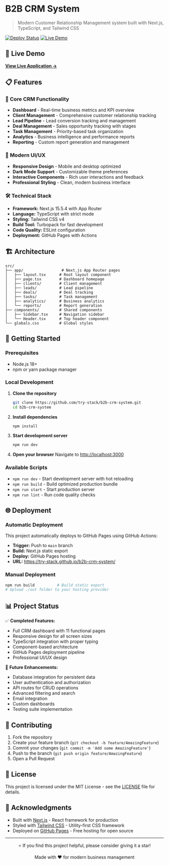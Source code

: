 # B2B CRM System

> Modern Customer Relationship Management system built with Next.js, TypeScript, and Tailwind CSS

[![Deploy Status](https://github.com/try-stack/b2b-crm-system/actions/workflows/deploy.yml/badge.svg)](https://github.com/try-stack/b2b-crm-system/actions/workflows/deploy.yml)
[![Live Demo](https://img.shields.io/badge/Live-Demo-brightgreen)](https://try-stack.github.io/b2b-crm-system/)

## 🚀 Live Demo

**[View Live Application →](https://try-stack.github.io/b2b-crm-system/)**

## 📋 Features

### 🎯 **Core CRM Functionality**
- **Dashboard** - Real-time business metrics and KPI overview
- **Client Management** - Comprehensive customer relationship tracking
- **Lead Pipeline** - Lead conversion tracking and management
- **Deal Management** - Sales opportunity tracking with stages
- **Task Management** - Priority-based task organization
- **Analytics** - Business intelligence and performance reports
- **Reporting** - Custom report generation and management

### 🎨 **Modern UI/UX**
- **Responsive Design** - Mobile and desktop optimized
- **Dark Mode Support** - Customizable theme preferences
- **Interactive Components** - Rich user interactions and feedback
- **Professional Styling** - Clean, modern business interface

### 🛠 **Technical Stack**
- **Framework:** Next.js 15.5.4 with App Router
- **Language:** TypeScript with strict mode
- **Styling:** Tailwind CSS v4
- **Build Tool:** Turbopack for fast development
- **Code Quality:** ESLint configuration
- **Deployment:** GitHub Pages with Actions

## 🏗 **Architecture**

```
src/
├── app/                 # Next.js App Router pages
│   ├── layout.tsx      # Root layout component
│   ├── page.tsx        # Dashboard homepage
│   ├── clients/        # Client management
│   ├── leads/          # Lead pipeline
│   ├── deals/          # Deal tracking
│   ├── tasks/          # Task management
│   ├── analytics/      # Business analytics
│   └── reports/        # Report generation
├── components/         # Shared components
│   ├── Sidebar.tsx     # Navigation sidebar
│   └── Header.tsx      # Top header component
└── globals.css         # Global styles
```

## 🚀 **Getting Started**

### Prerequisites
- Node.js 18+ 
- npm or yarn package manager

### Local Development

1. **Clone the repository**
   ```bash
   git clone https://github.com/try-stack/b2b-crm-system.git
   cd b2b-crm-system
   ```

2. **Install dependencies**
   ```bash
   npm install
   ```

3. **Start development server**
   ```bash
   npm run dev
   ```

4. **Open your browser**
   Navigate to [http://localhost:3000](http://localhost:3000)

### Available Scripts

- `npm run dev` - Start development server with hot reloading
- `npm run build` - Build optimized production bundle
- `npm run start` - Start production server
- `npm run lint` - Run code quality checks

## 🌐 **Deployment**

### Automatic Deployment
This project automatically deploys to GitHub Pages using GitHub Actions:

- **Trigger:** Push to `main` branch
- **Build:** Next.js static export
- **Deploy:** GitHub Pages hosting
- **URL:** https://try-stack.github.io/b2b-crm-system/

### Manual Deployment
```bash
npm run build          # Build static export
# Upload ./out folder to your hosting provider
```

## 📊 **Project Status**

✅ **Completed Features:**
- Full CRM dashboard with 11 functional pages
- Responsive design for all screen sizes
- TypeScript integration with proper typing
- Component-based architecture
- GitHub Pages deployment pipeline
- Professional UI/UX design

🔄 **Future Enhancements:**
- Database integration for persistent data
- User authentication and authorization
- API routes for CRUD operations
- Advanced filtering and search
- Email integration
- Custom dashboards
- Testing suite implementation

## 🤝 **Contributing**

1. Fork the repository
2. Create your feature branch (`git checkout -b feature/AmazingFeature`)
3. Commit your changes (`git commit -m 'Add some AmazingFeature'`)
4. Push to the branch (`git push origin feature/AmazingFeature`)
5. Open a Pull Request

## 📄 **License**

This project is licensed under the MIT License - see the [LICENSE](LICENSE) file for details.

## 🙏 **Acknowledgments**

- Built with [Next.js](https://nextjs.org) - React framework for production
- Styled with [Tailwind CSS](https://tailwindcss.com) - Utility-first CSS framework
- Deployed on [GitHub Pages](https://pages.github.com) - Free hosting for open source

---

<div align="center">
  <p>⭐ If you find this project helpful, please consider giving it a star!</p>
  <p>Made with ❤️ for modern business management</p>
</div>